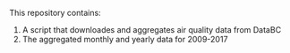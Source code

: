 This repository contains:
1) A script that downloades and aggregates air quality data from DataBC
2) The aggregated monthly and yearly data for 2009-2017
